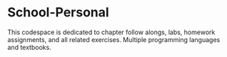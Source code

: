 # School-Personal

This codespace is dedicated to chapter follow alongs, labs, homework assignments, and all related exercises. Multiple programming languages and textbooks. 


